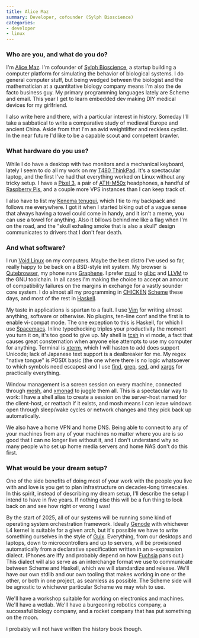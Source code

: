 ```yaml
---
title: Alice Maz
summary: Developer, cofounder (Sylph Bioscience)
categories:
- developer
- linux
---
```


### Who are you, and what do you do?

I'm [Alice Maz](https://www.alicemaz.com/ "Alice's website."). I'm cofounder of [Sylph Bioscience](https://sylph.io/ "Alice's bioscience company."), a startup building a computer platform for simulating the behavior of biological systems. I do general computer stuff, but being wedged between the biologist and the mathematician at a quantitative biology company means I'm also the de facto business guy. My primary programming languages lately are Scheme and email. This year I get to learn embedded dev making DIY medical devices for my girlfriend.

I also write here and there, with a particular interest in history. Someday I'll take a sabbatical to write a comparative study of medieval Europe and ancient China. Aside from that I'm an avid weightlifter and reckless cyclist. In the near future I'd like to be a capable scout and competent brawler.

### What hardware do you use?

While I do have a desktop with two monitors and a mechanical keyboard, lately I seem to do all my work on my [T480 ThinkPad][thinkpad-t480]. It's a spectacular laptop, and the first I've had that everything worked on Linux without any tricky setup. I have a [Pixel 3][pixel-3], a pair of [ATH-M50x][] headphones, a handful of [Raspberry Pis][raspberry-pi], and a couple more VPS instances than I can keep track of.

I also have to list my [Kenema tenugui](https://www.teamwakon.com/collections/kenema/products/kenema-shien-dokuro-the-dyed-tenugui "A cotton towel."), which I tie to my backpack and follows me everywhere. I got it when I started biking out of a vague sense that always having a towel could come in handy, and it isn't a meme, you can use a towel for anything. Also it billows behind me like a flag when I'm on the road, and the "skull exhaling smoke that is also a skull" design communicates to drivers that I don't fear death.

### And what software?

I run [Void Linux][void] on my computers. Maybe the best distro I've used so far, really happy to be back on a BSD-style init system. My browser is [Qutebrowser][], my phone runs [Graphene][grapheneos]. I prefer [musl][] to [glibc][] and [LLVM][] to the GNU toolchain. In all cases I'm making the choice to accept an amount of compatibility failures on the margins in exchange for a vastly sounder core system. I do almost all my programming in [CHICKEN][] [Scheme][] these days, and most of the rest in [Haskell][].

My taste in applications is spartan to a fault. I use [Vim][] for writing almost anything, software or otherwise. No plugins, ten-line conf and the first is to enable vi-compat mode. The one exception to this is Haskell, for which I use [Spacemacs][]. Inline typechecking triples your productivity the moment you turn it on, it's too good to give up. My shell is [tcsh][] in vi mode, a fact that causes great consternation when anyone else attempts to use my computer for anything. Terminal is [xterm][], which I will hasten to add does support Unicode; lack of Japanese text support is a dealbreaker for me. My regex "native tongue" is POSIX basic (the one where there is no logic whatsoever to which symbols need escapes) and I use [find][], [grep][], [sed][], and [xargs][] for practically everything.

Window management is a screen session on every machine, connected through [mosh][], and [xmonad][] to juggle them all. This is a spectacular way to work: I have a shell alias to create a session on the server-host named for the client-host, or reattach if it exists, and mosh means I can leave windows open through sleep/wake cycles or network changes and they pick back up automatically.

We also have a home VPN and home DNS. Being able to connect to any of your machines from any of your machines no matter where you are is so good that I can no longer live without it, and I don't understand why so many people who set up home media servers and home NAS don't do this first.

### What would be your dream setup?

One of the side benefits of doing most of your work with the people you live with and love is you get to plan infrastructure on decades-long timescales. In this spirit, instead of describing my dream setup, I'll describe the setup I intend to have in five years. If nothing else this will be a fun thing to look back on and see how right or wrong I was!

By the start of 2025, all of our systems will be running some kind of operating system orchestration framework. Ideally [Genode][] with whichever L4 kernel is suitable for a given arch, but it's possible we have to write something ourselves in the style of [Guix][]. Everything, from our desktops and laptops, down to microcontrollers and up to servers, will be provisioned automatically from a declarative specification written in an s-expression dialect. (Phones are iffy and probably depend on how [Fuchsia][] pans out.) This dialect will also serve as an interchange format we use to communicate between Scheme and Haskell, which we will standardize and release. We'll have our own stdlib and our own tooling that makes working in one or the other, or both in one project, as seamless as possible. The Scheme side will be agnostic to whichever particular Scheme we may wish to use.

We'll have a workshop suitable for working on electronics and machines. We'll have a wetlab. We'll have a burgeoning robotics company, a successful biology company, and a rocket company that has put something on the moon.

I probably will not have written the history book though.

[ath-m50x]: https://www.audio-technica.com/cms/headphones/99aff89488ddd6b1/index.html "Over-the-ear headphones."
[chicken]: https://call-cc.org/ "A Scheme compiler."
[find]: https://en.wikipedia.org/wiki/Find_%28command%29 "A command-line tool for searching for specific text in files."
[fuchsia]: https://en.wikipedia.org/wiki/Google_Fuchsia "An operating system."
[genode]: https://genode.org/ "An operating system framework."
[glibc]: https://en.wikipedia.org/wiki/GNU_C_Library "A standard library for C."
[grapheneos]: https://grapheneos.org/ "An open-source mobile OS compatible with Android."
[grep]: http://www.gnu.org/software/grep/ "A command-line tool for pattern matching in files."
[guix]: https://www.gnu.org/software/guix/manual/html_node/Package-Management.html "A package management system."
[haskell]: https://wiki.haskell.org/Haskell "A functional programming language."
[llvm]: http://llvm.org/ "A C/C++/Objective-C compiler."
[mosh]: https://mosh.org/ "A remote terminal shell system."
[musl]: https://www.musl-libc.org/ "A standard C library."
[pixel-3]: https://en.wikipedia.org/wiki/Pixel_3 "A 5.5 inch Android phone."
[qutebrowser]: https://qutebrowser.org/ "A keyboard-focused web browser."
[raspberry-pi]: https://en.wikipedia.org/wiki/Raspberry_Pi "A single-board hackable computer."
[scheme]: https://en.wikipedia.org/wiki/Scheme_(programming_language) "An alternative dialect of the Lisp programming language."
[sed]: http://www.gnu.org/software/sed/ "Text filtering software."
[spacemacs]: https://duckduckgo.com/?q=spacemacs&t=osx&ia=software "A distribution of emacs."
[tcsh]: https://www.tcsh.org/Welcome "A command-line shell."
[thinkpad-t480]: https://www.lenovo.com/us/en/laptops/thinkpad/thinkpad-t-series/ThinkPad-T480/p/22TP2TT4800 "A 14 inch PC laptop."
[vim]: https://www.vim.org/ "A command-line text editor."
[void]: https://voidlinux.org/ "A Linux distribution."
[xargs]: https://en.wikipedia.org/wiki/Xargs "A command-line tool to execute commands from standard input."
[xmonad]: https://xmonad.org/ "A tiling window manager for X11."
[xterm]: https://en.wikipedia.org/wiki/Xterm "Terminal software for the X Window System."
